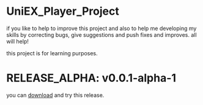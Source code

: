 # UniEX_Player_Project

if you like to help to improve this project and also to help me developing my skills by correcting bugs, give suggestions and push fixes and improves. all will help!

this project is for learning purposes.


# RELEASE_ALPHA: v0.0.1-alpha-1

you can <a href="https://github.com/Dteam-dz/UniEX_Player_BETA/releases/download/v0.0.1-alpha.1/app-debug.apk">download</a> and try this release.
